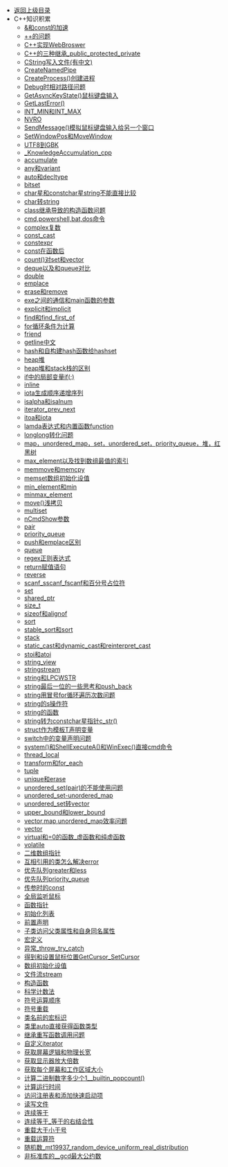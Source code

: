 - [返回上级目录](../_sidebar.md)
- C++知识积累
    - [&和const的加速](C++知识积累/&和const的加速.md)
    - [++的问题](C++知识积累/++的问题.md)
    - [C++实现WebBroswer](C++知识积累/C++实现WebBroswer.md)
    - [C++的三种继承_public_protected_private](C++知识积累/C++的三种继承_public_protected_private.md)
    - [CString写入文件(有中文)](C++知识积累/CString写入文件(有中文).md)
    - [CreateNamedPipe](C++知识积累/CreateNamedPipe.md)
    - [CreateProcess()创建进程](C++知识积累/CreateProcess()创建进程.md)
    - [Debug时相对路径问题](C++知识积累/Debug时相对路径问题.md)
    - [GetAsyncKeyState()鼠标键盘输入](C++知识积累/GetAsyncKeyState()鼠标键盘输入.md)
    - [GetLastError()](C++知识积累/GetLastError().md)
    - [INT_MIN和INT_MAX](C++知识积累/INT_MIN和INT_MAX.md)
    - [NVRO](C++知识积累/NVRO.md)
    - [SendMessage()模拟鼠标键盘输入给另一个窗口](C++知识积累/SendMessage()模拟鼠标键盘输入给另一个窗口.md)
    - [SetWindowPos和MoveWindow](C++知识积累/SetWindowPos和MoveWindow.md)
    - [UTF8到GBK](C++知识积累/UTF8到GBK.md)
    - [_KnowledgeAccumulation_cpp](C++知识积累/_KnowledgeAccumulation_cpp.md)
    - [accumulate](C++知识积累/accumulate.md)
    - [any和variant](C++知识积累/any和variant.md)
    - [auto和decltype](C++知识积累/auto和decltype.md)
    - [bitset](C++知识积累/bitset.md)
    - [char星和constchar星string不能直接比较](C++知识积累/char星和constchar星string不能直接比较.md)
    - [char转string](C++知识积累/char转string.md)
    - [class继承导致的构造函数问题](C++知识积累/class继承导致的构造函数问题.md)
    - [cmd,powershell,bat,dos命令](C++知识积累/cmd,powershell,bat,dos命令.md)
    - [complex复数](C++知识积累/complex复数.md)
    - [const_cast](C++知识积累/const_cast.md)
    - [constexpr](C++知识积累/constexpr.md)
    - [const在函数后](C++知识积累/const在函数后.md)
    - [count()对set和vector](C++知识积累/count()对set和vector.md)
    - [deque以及和queue对比](C++知识积累/deque以及和queue对比.md)
    - [double](C++知识积累/double.md)
    - [emplace](C++知识积累/emplace.md)
    - [erase和remove](C++知识积累/erase和remove.md)
    - [exe之间的通信和main函数的参数](C++知识积累/exe之间的通信和main函数的参数.md)
    - [explicit和implicit](C++知识积累/explicit和implicit.md)
    - [find和find_first_of](C++知识积累/find和find_first_of.md)
    - [for循环条件为计算](C++知识积累/for循环条件为计算.md)
    - [friend](C++知识积累/friend.md)
    - [getline中文](C++知识积累/getline中文.md)
    - [hash和自构建hash函数给hashset](C++知识积累/hash和自构建hash函数给hashset.md)
    - [heap堆](C++知识积累/heap堆.md)
    - [heap堆和stack栈的区别](C++知识积累/heap堆和stack栈的区别.md)
    - [if中的局部变量if(;)](C++知识积累/if中的局部变量if(;).md)
    - [inline](C++知识积累/inline.md)
    - [iota生成顺序递增序列](C++知识积累/iota生成顺序递增序列.md)
    - [isalpha和isalnum](C++知识积累/isalpha和isalnum.md)
    - [iterator_prev_next](C++知识积累/iterator_prev_next.md)
    - [itoa和iota](C++知识积累/itoa和iota.md)
    - [lamda表达式和内置函数function](C++知识积累/lamda表达式和内置函数function.md)
    - [longlong转化问题](C++知识积累/longlong转化问题.md)
    - [map，unordered_map，set，unordered_set，priority_queue，堆，红黑树](C++知识积累/map，unordered_map，set，unordered_set，priority_queue，堆，红黑树.md)
    - [max_element以及找到数组最值的索引](C++知识积累/max_element以及找到数组最值的索引.md)
    - [memmove和memcpy](C++知识积累/memmove和memcpy.md)
    - [memset数组初始化设值](C++知识积累/memset数组初始化设值.md)
    - [min_element和min](C++知识积累/min_element和min.md)
    - [minmax_element](C++知识积累/minmax_element.md)
    - [move()浅拷贝](C++知识积累/move()浅拷贝.md)
    - [multiset](C++知识积累/multiset.md)
    - [nCmdShow参数](C++知识积累/nCmdShow参数.md)
    - [pair](C++知识积累/pair.md)
    - [priority_queue](C++知识积累/priority_queue.md)
    - [push和emplace区别](C++知识积累/push和emplace区别.md)
    - [queue](C++知识积累/queue.md)
    - [regex正则表达式](C++知识积累/regex正则表达式.md)
    - [return赋值语句](C++知识积累/return赋值语句.md)
    - [reverse](C++知识积累/reverse.md)
    - [scanf_sscanf_fscanf和百分号占位符](C++知识积累/scanf_sscanf_fscanf和百分号占位符.md)
    - [set](C++知识积累/set.md)
    - [shared_ptr](C++知识积累/shared_ptr.md)
    - [size_t](C++知识积累/size_t.md)
    - [sizeof和alignof](C++知识积累/sizeof和alignof.md)
    - [sort](C++知识积累/sort.md)
    - [stable_sort和sort](C++知识积累/stable_sort和sort.md)
    - [stack](C++知识积累/stack.md)
    - [static_cast和dynamic_cast和reinterpret_cast](C++知识积累/static_cast和dynamic_cast和reinterpret_cast.md)
    - [stoi和atoi](C++知识积累/stoi和atoi.md)
    - [string_view](C++知识积累/string_view.md)
    - [stringstream](C++知识积累/stringstream.md)
    - [string和LPCWSTR](C++知识积累/string和LPCWSTR.md)
    - [string最后一位的一些思考和push_back](C++知识积累/string最后一位的一些思考和push_back.md)
    - [string用冒号for循环遍历次数问题](C++知识积累/string用冒号for循环遍历次数问题.md)
    - [string的s操作符](C++知识积累/string的s操作符.md)
    - [string的函数](C++知识积累/string的函数.md)
    - [string转为constchar星指针c_str()](C++知识积累/string转为constchar星指针c_str().md)
    - [struct作为模板T声明变量](C++知识积累/struct作为模板T声明变量.md)
    - [switch中的变量声明问题](C++知识积累/switch中的变量声明问题.md)
    - [system()和ShellExecuteA()和WinExec()直接cmd命令](C++知识积累/system()和ShellExecuteA()和WinExec()直接cmd命令.md)
    - [thread_local](C++知识积累/thread_local.md)
    - [transform和for_each](C++知识积累/transform和for_each.md)
    - [tuple](C++知识积累/tuple.md)
    - [unique和erase](C++知识积累/unique和erase.md)
    - [unordered_set(pair)的不能使用问题](C++知识积累/unordered_set(pair)的不能使用问题.md)
    - [unordered_set-unordered_map](C++知识积累/unordered_set-unordered_map.md)
    - [unordered_set转vector](C++知识积累/unordered_set转vector.md)
    - [upper_bound和lower_bound](C++知识积累/upper_bound和lower_bound.md)
    - [vector,map,unordered_map效率问题](C++知识积累/vector,map,unordered_map效率问题.md)
    - [vector](C++知识积累/vector.md)
    - [virtual和=0的函数_虚函数和纯虚函数](C++知识积累/virtual和=0的函数_虚函数和纯虚函数.md)
    - [volatile](C++知识积累/volatile.md)
    - [二维数组指针](C++知识积累/二维数组指针.md)
    - [互相引用的类怎么解决error](C++知识积累/互相引用的类怎么解决error.md)
    - [优先队列greater和less](C++知识积累/优先队列greater和less.md)
    - [优先队列priority_queue](C++知识积累/优先队列priority_queue.md)
    - [传参时的const](C++知识积累/传参时的const.md)
    - [全局监听鼠标](C++知识积累/全局监听鼠标.md)
    - [函数指针](C++知识积累/函数指针.md)
    - [初始化列表](C++知识积累/初始化列表.md)
    - [前置声明](C++知识积累/前置声明.md)
    - [子类访问父类属性和自身同名属性](C++知识积累/子类访问父类属性和自身同名属性.md)
    - [宏定义](C++知识积累/宏定义.md)
    - [异常_throw_try_catch](C++知识积累/异常_throw_try_catch.md)
    - [得到和设置鼠标位置GetCursor_SetCursor](C++知识积累/得到和设置鼠标位置GetCursor_SetCursor.md)
    - [数组初始化设值](C++知识积累/数组初始化设值.md)
    - [文件流stream](C++知识积累/文件流stream.md)
    - [构造函数](C++知识积累/构造函数.md)
    - [科学计数法](C++知识积累/科学计数法.md)
    - [符号运算顺序](C++知识积累/符号运算顺序.md)
    - [符号重载](C++知识积累/符号重载.md)
    - [类名前的宏标识](C++知识积累/类名前的宏标识.md)
    - [类里auto直接获得函数类型](C++知识积累/类里auto直接获得函数类型.md)
    - [继承重写函数调用问题](C++知识积累/继承重写函数调用问题.md)
    - [自定义iterator](C++知识积累/自定义iterator.md)
    - [获取屏幕逻辑和物理长宽](C++知识积累/获取屏幕逻辑和物理长宽.md)
    - [获取显示器放大倍数](C++知识积累/获取显示器放大倍数.md)
    - [获取每个屏幕和工作区域大小](C++知识积累/获取每个屏幕和工作区域大小.md)
    - [计算二进制数字多少个1__builtin_popcount()](C++知识积累/计算二进制数字多少个1__builtin_popcount().md)
    - [计算运行时间](C++知识积累/计算运行时间.md)
    - [访问注册表和添加快速启动项](C++知识积累/访问注册表和添加快速启动项.md)
    - [读写文件](C++知识积累/读写文件.md)
    - [连续等于](C++知识积累/连续等于.md)
    - [连续等于_等于的右结合性](C++知识积累/连续等于_等于的右结合性.md)
    - [重载大于小于号](C++知识积累/重载大于小于号.md)
    - [重载运算符](C++知识积累/重载运算符.md)
    - [随机数_mt19937_random_device_uniform_real_distribution](C++知识积累/随机数_mt19937_random_device_uniform_real_distribution.md)
    - [非标准库的__gcd最大公约数](C++知识积累/非标准库的__gcd最大公约数.md)